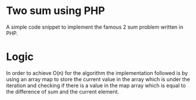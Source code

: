 # Two sum using PHP
A simple code snippet to implement the famous 2 sum problem written in PHP.

# Logic
In order to achieve O(n) for the algorithm the implementation followed is by using an array map to store the current value in the array which is under the iteration and checking if there is a value in the map array which is equal to the difference of sum and the current element.
